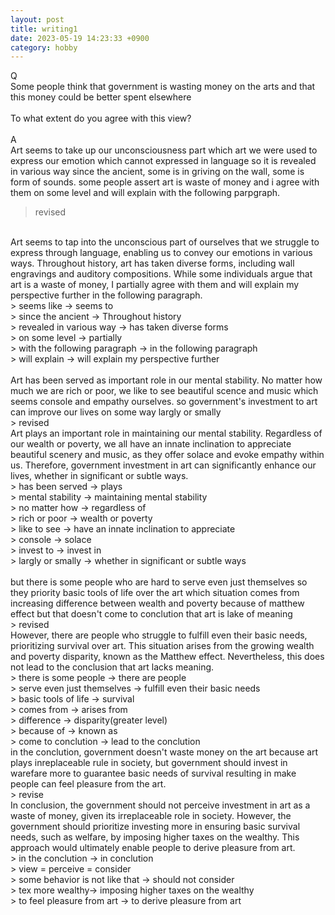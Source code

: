 ```yaml
---
layout: post
title: writing1
date: 2023-05-19 14:23:33 +0900
category: hobby
---
```

Q
<br/>
Some people think that government is wasting money on the arts and that this money could be better spent elsewhere
<br/>
<br/>
To what extent do you agree with this view?
<br/>
<br/>
A
<br/>
Art seems to take up our unconsciousness part which art we were used to express our emotion which cannot expressed in language so it is revealed in various way since the ancient, some is in griving on the wall, some is form of sounds. some people assert art is waste of money and i agree with them on some level and will explain with the following parpgraph.
<br/>
> revised 

<br/>
Art seems to tap into the unconscious part of ourselves that we struggle to express through language, enabling us to convey our emotions in various ways. Throughout history, art has taken diverse forms, including wall engravings and auditory compositions. While some individuals argue that art is a waste of money, I partially agree with them and will explain my perspective further in the following paragraph.
<br/>
> seems like -> seems to
<br/>
> since the ancient -> Throughout history
<br/>
> revealed in various way -> has taken diverse forms
<br/>
> on some level -> partially
<br/>
> with the following paragraph -> in the following paragraph
<br/>
> will explain -> will explain my perspective further

<br/>
<br/>
Art has been served as important role in our mental stability. No matter how much we are rich or poor, we like to see beautiful scence and music which seems console and empathy ourselves. so government's investment to art can improve our lives on some way largly or smally
<br/>
> revised

<br/>
Art plays an important role in maintaining our mental stability. Regardless of our wealth or poverty, we all have an innate inclination to appreciate beautiful scenery and music, as they offer solace and evoke empathy within us. Therefore, government investment in art can significantly enhance our lives, whether in significant or subtle ways.
<br/>
> has been served -> plays
<br/>
> mental stability -> maintaining mental stability
<br/>
> no matter how -> regardless of 
<br/>
> rich or poor -> wealth or poverty
<br/>
> like to see -> have an innate inclination to appreciate
<br/>
> console -> solace
<br/>
> invest to -> invest in
<br/>
> largly or smally -> whether in significant or subtle ways

<br/>
<br/>
but there is some people who are hard to serve even just themselves so they priority basic tools of life over the art which situation comes from increasing difference between wealth and poverty because of matthew effect but that doesn't come to conclution that art is lake of meaning
<br/>
> revised

<br/>
However, there are people who struggle to fulfill even their basic needs, prioritizing survival over art. This situation arises from the growing wealth and poverty disparity, known as the Matthew effect. Nevertheless, this does not lead to the conclusion that art lacks meaning.
<br/>
> there is some people -> there are people
<br/>
> serve even just themselves -> fulfill even their basic needs
<br/>
> basic tools of life -> survival
<br/>
> comes from -> arises from
<br/>
> difference -> disparity(greater level)
<br/>
> because of -> known as
<br/>
> come to conclution -> lead to the conclution

<br/>
in the conclution, government doesn't waste money on the art because art plays inreplaceable rule in society, but government should invest in warefare more to guarantee basic needs of survival resulting in make people can feel pleasure from the art.
<br/>
> revise

<br/>
In conclusion, the government should not perceive investment in art as a waste of money, given its irreplaceable role in society. However, the government should prioritize investing more in ensuring basic survival needs, such as welfare, by imposing higher taxes on the wealthy. This approach would ultimately enable people to derive pleasure from art.
<br/>
> in the conclution -> in conclution
<br/>
> view = perceive = consider
<br/>
> some behavior is not like that -> should not consider
<br/>
> tex more wealthy-> imposing higher taxes on the wealthy
<br/>
> to feel pleasure from art -> to derive pleasure from art
